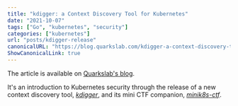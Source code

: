 ```yaml
---
title: "kdigger: a Context Discovery Tool for Kubernetes"
date: "2021-10-07"
tags: ["Go", "kubernetes", "security"]
categories: ["kubernetes"]
url: "posts/kdigger-release"
canonicalURL: "https://blog.quarkslab.com/kdigger-a-context-discovery-tool-for-kubernetes.html"
ShowCanonicalLink: true
---
```


The article is available on [Quarkslab's
blog](https://blog.quarkslab.com/kdigger-a-context-discovery-tool-for-kubernetes.html).

It's an introduction to Kubernetes security through the release of a new
context discovery tool, [*kdigger*](https://github.com/quarkslab/kdigger), and
its mini CTF companion,
[*minik8s-ctf*](https://github.com/quarkslab/minik8s-ctf).

